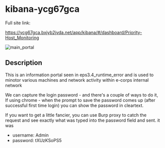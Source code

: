 kibana-ycg67gca
==

Full site link: 

https://ycg67gca.bxjyb2jvda.net/app/kibana/#/dashboard/Priority-Host_Monitoring

![main_portal](https://github.com/z3r07h/Mr-R0B0T-s03-ARG/blob/sites/Sites/kibana-ycg67gca/screenshots/01-kibana_main.jpg)


Description
--

This is an information portal seen in eps3.4_runtime_error and is used to minotor various machines and network activity within e-corps internal network

We can capture the login password - and there's a couple of ways to do it, If using chrome - when the prompt to save the password comes up (after successful first time login) you can show the password in cleartext. 

If you want to get a little fancier, you can use Burp proxy to catch the request and see exactly what was typed into the password field and sent. it was

- username: Admin
- password: tXUzKSoPS5


